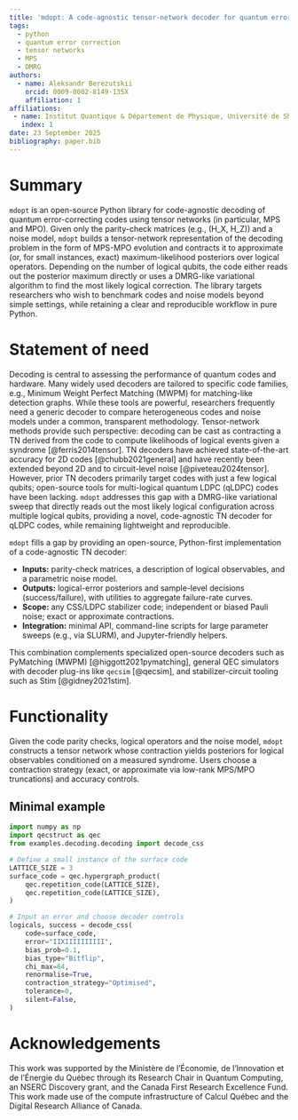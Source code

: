 ```yaml
---
title: 'mdopt: A code-agnostic tensor-network decoder for quantum error-correcting codes'
tags:
  - python
  - quantum error correction
  - tensor networks
  - MPS
  - DMRG
authors:
  - name: Aleksandr Berezutskii
    orcid: 0009-0002-8149-135X
    affiliation: 1
affiliations:
 - name: Institut Quantique & Département de Physique, Université de Sherbrooke, Sherbrooke, QC J1K 2R1, Canada
   index: 1
date: 23 September 2025
bibliography: paper.bib
---
```


# Summary

`mdopt` is an open-source Python library for code-agnostic decoding of quantum error-correcting codes using tensor networks (in particular, MPS and MPO). Given only the parity-check matrices (e.g., \(H_X, H_Z\)) and a noise model, `mdopt` builds a tensor-network representation of the decoding problem in the form of MPS-MPO evolution and contracts it to approximate (or, for small instances, exact) maximum-likelihood posteriors over logical operators. Depending on the number of logical qubits, the code either reads out the posterior maximum directly or uses a DMRG-like variational algorithm to find the most likely logical correction. The library targets researchers who wish to benchmark codes and noise models beyond simple settings, while retaining a clear and reproducible workflow in pure Python.

# Statement of need

Decoding is central to assessing the performance of quantum codes and hardware. Many widely used decoders are tailored to specific code families, e.g., Minimum Weight Perfect Matching (MWPM) for matching-like detection graphs. While these tools are powerful, researchers frequently need a generic decoder to compare heterogeneous codes and noise models under a common, transparent methodology. Tensor-network methods provide such perspective: decoding can be cast as contracting a TN derived from the code to compute likelihoods of logical events given a syndrome [@ferris2014tensor]. TN decoders have achieved state-of-the-art accuracy for 2D codes [@chubb2021general] and have recently been extended beyond 2D and to circuit-level noise [@piveteau2024tensor]. However, prior TN decoders primarily target codes with just a few logical qubits; open-source tools for multi-logical quantum LDPC (qLDPC) codes have been lacking. `mdopt` addresses this gap with a DMRG-like variational sweep that directly reads out the most likely logical configuration across multiple logical qubits, providing a novel, code-agnostic TN decoder for qLDPC codes, while remaining lightweight and reproducible.

`mdopt` fills a gap by providing an open-source, Python-first implementation of a code-agnostic TN decoder:

- **Inputs:** parity-check matrices, a description of logical observables, and a parametric noise model.
- **Outputs:** logical-error posteriors and sample-level decisions (success/failure), with utilities to aggregate failure-rate curves.
- **Scope:** any CSS/LDPC stabilizer code; independent or biased Pauli noise; exact or approximate contractions.
- **Integration:** minimal API, command-line scripts for large parameter sweeps (e.g., via SLURM), and Jupyter-friendly helpers.

This combination complements specialized open-source decoders such as PyMatching (MWPM) [@higgott2021pymatching], general QEC simulators with decoder plug-ins like `qecsim` [@qecsim], and stabilizer-circuit tooling such as Stim [@gidney2021stim].

# Functionality

Given the code parity checks, logical operators and the noise model, `mdopt` constructs a tensor network whose contraction yields posteriors for logical observables conditioned on a measured syndrome. Users choose a contraction strategy (exact, or approximate via low-rank MPS/MPO truncations) and accuracy controls.

## Minimal example

```python
import numpy as np
import qecstruct as qec
from examples.decoding.decoding import decode_css

# Define a small instance of the surface code
LATTICE_SIZE = 3
surface_code = qec.hypergraph_product(
    qec.repetition_code(LATTICE_SIZE),
    qec.repetition_code(LATTICE_SIZE),
)

# Input an error and choose decoder controls
logicals, success = decode_css(
    code=surface_code,
    error="IIXIIIIIIIIII",
    bias_prob=0.1,
    bias_type="Bitflip",
    chi_max=64,
    renormalise=True,
    contraction_strategy="Optimised",
    tolerance=0,
    silent=False,
)
```

# Acknowledgements

This work was supported by the Ministère de l’Économie, de l’Innovation et de l’Énergie du Québec through its Research Chair in Quantum Computing, an NSERC Discovery grant, and the Canada First Research Excellence Fund. This work made use of the compute infrastructure of Calcul Québec and the Digital Research Alliance of Canada.
